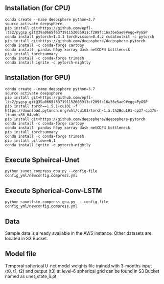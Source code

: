 ## Installation (for CPU)

```
conda create --name deepsphere python=3.7
source activate deepsphere
pip install git+https://github.com/epfl-lts2/pygsp.git@39a0665f637191152605911cf209fc16a36e5ae9#egg=PyGSP
conda install pytorch=1.3.1 torchvision=0.4.2 cudatoolkit -c pytorch
pip install git+https://github.com/deepsphere/deepsphere-pytorch
conda install -c conda-forge cartopy
conda install  pandas h5py xarray dask netCDF4 bottleneck
pip install torchsummary
conda install -c conda-forge trimesh
conda install ignite -c pytorch-nightly
```

## Installation (for GPU)

```
conda create --name deepsphere python=3.7
source activate deepsphere
pip install git+https://github.com/epfl-lts2/pygsp.git@39a0665f637191152605911cf209fc16a36e5ae9#egg=PyGSP
pip install torch==1.5.1+cu101 -f https://download.pytorch.org/whl/cu101/torch-1.5.1%2Bcu101-cp37-cp37m-linux_x86_64.whl
pip install git+https://github.com/deepsphere/deepsphere-pytorch
conda install -c conda-forge cartopy
conda install  pandas h5py xarray dask netCDF4 bottleneck
pip install torchsummary
conda install -c conda-forge trimesh
pip install pillow==6.1
conda install ignite -c pytorch-nightly
```

## Execute Spheircal-Unet

```
python sunet_compress_gpu.py --config-file config_yml/newconfig.compress.yml
```
## Execute Spherical-Conv-LSTM

```
python sunetlstm_compress_gpu.py  --config-file config_yml/newconfig.compress.yml
```
## Data

Sample data is already available in the AWS instance. Other datasets are located in S3 Bucket.

## Model file

Temporal spherical U-net model weights file trained with 3-months input (t0, t1, t2) and output (t3) at level-6 spherical grid can be found in S3 Bucket named as unet_state_6.pt. 
